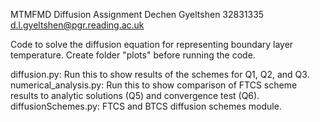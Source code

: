 MTMFMD Diffusion Assignment
Dechen Gyeltshen 32831335 d.l.gyeltshen@pgr.reading.ac.uk

Code to solve the diffusion equation for representing boundary layer temperature.
Create folder "plots" before running the code.

diffusion.py: Run this to show results of the schemes for Q1, Q2, and Q3.
numerical_analysis.py: Run this to show comparison of FTCS scheme results to analytic solutions (Q5) and convergence test (Q6).
diffusionSchemes.py: FTCS and BTCS diffusion schemes module.
